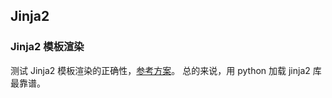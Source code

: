 ## Jinja2

### Jinja2 模板渲染

测试 Jinja2 模板渲染的正确性，[参考方案](https://stackoverflow.com/a/35407823)。
总的来说，用 python 加载 jinja2 库最靠谱。
